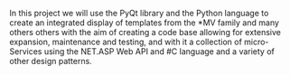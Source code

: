 In this project we will use the PyQt library and the Python language to create an integrated display of templates from the *MV family and many others
others with the aim of creating a code base allowing for extensive expansion, maintenance and testing, and with it a collection of micro-
Services using the NET.ASP Web API and #C language and a variety of other design patterns.
